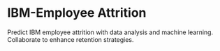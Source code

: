 # IBM-Employee Attrition
 Predict IBM employee attrition with data analysis and machine learning. Collaborate to enhance retention strategies.
